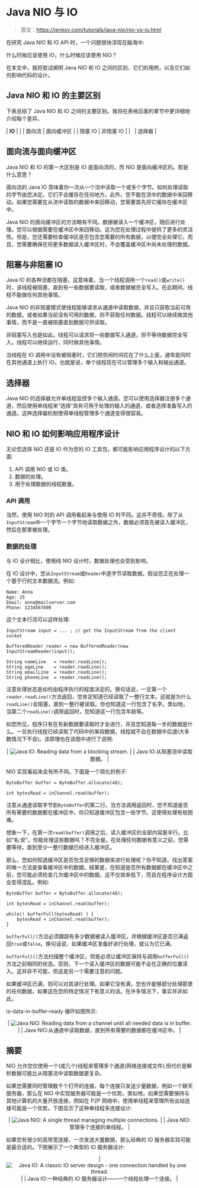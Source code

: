 # Java NIO 与 IO

> 原文：<https://jenkov.com/tutorials/java-nio/nio-vs-io.html>

在研究 Java NIO 和 IO API 时，一个问题很快浮现在脑海中:

什么时候应该使用 IO，什么时候应该使用 NIO？

在本文中，我将尝试阐明 Java NIO 和 IO 之间的区别、它们的用例，以及它们如何影响代码的设计。

## Java NIO 和 IO 的主要区别

下表总结了 Java NIO 和 IO 之间的主要区别。我将在表格后面的章节中更详细地介绍每个差异。

| **IO** |  |
| 面向流 | 面向缓冲区 |
| 阻塞 IO | 非阻塞 IO |
|   | 选择器 |

## 面向流与面向缓冲区

Java NIO 和 IO 的第一大区别是 IO 是面向流的，而 NIO 是面向缓冲区的。那是什么意思？

面向流的 Java IO 意味着你一次从一个流中读取一个或多个字节。如何处理读取的字节由您决定。它们不会缓存在任何地方。此外，您不能在流中的数据中来回移动。如果您需要在从流中读取的数据中来回移动，您需要首先将它缓存在缓冲区中。

Java NIO 的面向缓冲区的方法略有不同。数据被读入一个缓冲区，随后进行处理。您可以根据需要在缓冲区中来回移动。这为您在处理过程中提供了更多的灵活性。但是，您还需要检查缓冲区是否包含您需要的所有数据，以便完全处理它。而且，您需要确保在将更多数据读入缓冲区时，不会覆盖缓冲区中尚未处理的数据。

## 阻塞与非阻塞 IO

Java IO 的各种流都在阻塞。这意味着，当一个线程调用一个`read()`或`write()`时，该线程被阻塞，直到有一些数据要读取，或者数据被完全写入。在此期间，线程不能做任何其他事情。

Java NIO 的非阻塞模式使线程能够请求从通道中读取数据，并且只获取当前可用的数据，或者如果当前没有可用的数据，则不获取任何数据。线程可以继续做其他事情，而不是一直被阻塞直到数据可供读取。

非阻塞写入也是如此。线程可以请求将一些数据写入通道，但不等待数据完全写入。线程可以继续运行，同时做其他事情。

当线程在 IO 调用中没有被阻塞时，它们把空闲时间花在了什么上面，通常是同时在其他通道上执行 IO。也就是说，单个线程现在可以管理多个输入和输出通道。

## 选择器

Java NIO 的选择器允许单线程监控多个输入通道。您可以使用选择器注册多个通道，然后使用单线程来“选择”具有可用于处理的输入的通道，或者选择准备写入的通道。这种选择器机制使得单线程管理多个通道变得很容易。

## NIO 和 IO 如何影响应用程序设计

无论您选择 NIO 还是 IO 作为您的 IO 工具包，都可能影响应用程序设计的以下方面:

1.  API 调用 NIO 或 IO 类。
2.  数据的处理。
3.  用于处理数据的线程数量。

### API 调用

当然，使用 NIO 时的 API 调用看起来与使用 IO 时不同。这并不奇怪。除了从`InputStream`中一个字节一个字节地读取数据之外，数据必须首先被读入缓冲区，然后在那里被处理。

### 数据的处理

与 IO 设计相比，使用纯 NIO 设计时，数据处理也会受到影响。

在 IO 设计中，您从`InputStream`或`Reader`中逐字节读取数据。假设您正在处理一个基于行的文本数据流。例如:

```
Name: Anna
Age: 25
Email: anna@mailserver.com
Phone: 1234567890

```

这个文本行流可以这样处理:

```
InputStream input = ... ; // get the InputStream from the client socket

BufferedReader reader = new BufferedReader(new InputStreamReader(input));

String nameLine   = reader.readLine();
String ageLine    = reader.readLine();
String emailLine  = reader.readLine();
String phoneLine  = reader.readLine();

```

注意处理状态是如何由程序执行的程度决定的。换句话说，一旦第一个`reader.readLine()`方法返回，您肯定知道已经读取了一整行文本。这就是为什么`readLine()`会阻塞，直到一整行被读取。你也知道这一行包含了名字。类似地，当第二个`readLine()`调用返回时，您知道这一行包含年龄等。

如您所见，程序只有在有新数据要读取时才会进行，并且您知道每一步的数据是什么。一旦执行线程已经读取了代码中的某段数据，线程就不会在数据中后退(大多数情况下不会)。该原理也在该图中进行了说明:

<center>

| ![Java IO: Reading data from a blocking stream.](img/4b44eb0c4af770812cce3a8addbab3c9.png) |
| Java IO:从阻塞流中读取数据。 |

</center>

NIO 实现看起来会有所不同。下面是一个简化的例子:

```
ByteBuffer buffer = ByteBuffer.allocate(48);

int bytesRead = inChannel.read(buffer);

```

注意从通道读取字节到`ByteBuffer`的第二行。当方法调用返回时，您不知道是否所有需要的数据都在缓冲区中。你只知道缓冲区包含一些字节。这使得处理有些困难。

想象一下，在第一次`read(buffer)`调用之后，读入缓冲区的全部内容是半行。比如“名:安”。你能处理这些数据吗？不完全是。在处理任何数据有意义之前，您需要等待，直到至少一整行数据已经进入缓冲区。

那么，您如何知道缓冲区是否包含足够的数据来进行处理呢？你不知道。找出答案的唯一方法是查看缓冲区中的数据。结果是，在知道是否所有数据都在缓冲区中之前，您可能必须检查几次缓冲区中的数据。这不仅效率低下，而且在程序设计方面会变得混乱。例如:

```
ByteBuffer buffer = ByteBuffer.allocate(48);

int bytesRead = inChannel.read(buffer);

while(! bufferFull(bytesRead) ) {
    bytesRead = inChannel.read(buffer);
}

```

`bufferFull()`方法必须跟踪有多少数据被读入缓冲区，并根据缓冲区是否已满返回`true`或`false`。换句话说，如果缓冲区准备好进行处理，就认为它已满。

`bufferFull()`方法扫描整个缓冲区，但是必须让缓冲区保持与调用`bufferFull()`方法之前相同的状态。否则，下一个读入缓冲区的数据可能不会在正确的位置读入。这并非不可能，但这是另一个需要注意的问题。

如果缓冲区已满，则可以对其进行处理。如果它没有满，您也许能够部分处理那里的任何数据，如果这在您的特定情况下有意义的话。在许多情况下，事实并非如此。

is-data-in-buffer-ready 循环如图所示:

<center>

| ![Java NIO: Reading data from a channel until all needed data is in buffer.](img/e0c348f1529cb10bb408d96d49dedb01.png) |
| Java NIO:从通道中读取数据，直到所有需要的数据都在缓冲区中。 |

</center>

## 摘要

NIO 允许您仅使用一个(或几个)线程来管理多个通道(网络连接或文件),但代价是解析数据可能比从阻塞流中读取数据更复杂。

如果您需要同时管理数千个打开的连接，每个连接只发送少量数据，例如一个聊天服务器，那么在 NIO 中实现服务器可能是一个优势。类似地，如果您需要保持与其他计算机的大量开放连接，例如在 P2P 网络中，使用单线程来管理所有出站连接可能是一个优势。下图显示了这种单线程多连接设计:

<center>

| ![Java NIO: A single thread managing multiple connections.](img/d2d36355fb1e62b0acd905c6c22f77c4.png) |
| Java NIO:管理多个连接的单线程。 |

</center>

如果您有很少的高带宽连接，一次发送大量数据，那么经典的 IO 服务器实现可能是最合适的。下图展示了一个典型的 IO 服务器设计:

<center>

| ![Java IO: A classic IO server design - one connection handled by one thread.](img/b7cdc23d0a5ab8e9b70bc792779672f4.png) |
| Java IO:一种经典的 IO 服务器设计——一个线程处理一个连接。 |

</center>